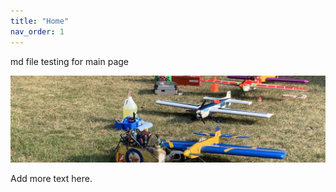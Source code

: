 ```yaml
---
title: "Home"
nav_order: 1
---
```


md file testing for main page

![](/assets/images/2276.jpeg)

Add more text here.
